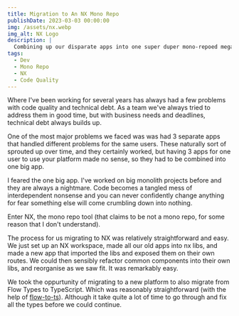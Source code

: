 ```yaml
---
title: Migration to An NX Mono Repo
publishDate: 2023-03-03 00:00:00
img: /assets/nx.webp
img_alt: NX Logo
description: |
  Combining up our disparate apps into one super duper mono-repoed mega app
tags:
  - Dev
  - Mono Repo
  - NX
  - Code Quality
---
```


Where I've been working for several years has always had a few problems with code quality and technical debt. As a team we've always tried to address them in good time, but with business needs and deadlines, technical debt always builds up.

One of the most major problems we faced was was had 3 separate apps that handled different problems for the same users. These naturally sort of sprouted up over time, and they certainly worked, but having 3 apps for one user to use your platform made no sense, so they had to be combined into one big app.

I feared the one big app. I've worked on big monolith projects before and they are always a nightmare. Code becomes a tangled mess of interdependent nonsense and you can never confidently change anything for fear something else will come crumbling down into nothing.

Enter NX, the mono repo tool (that claims to be not a mono repo, for some reason that I don't understand).

The process for us migrating to NX was relatively straightforward and easy. We just set up an NX workspace, made all our old apps into nx libs, and made a new app that imported the libs and exposed them on their own routes. We could then sensibly refactor common components into their own libs, and reorganise as we saw fit. It was remarkably easy.

We took the oppurtunity of migrating to a new platform to also migrate from Flow Types to TypeScript. Which was reasonably straightforward (with the help of [flow-to-ts](https://github.com/Khan/flow-to-ts)). Although it take quite a lot of time to go through and fix all the types before we could continue.
